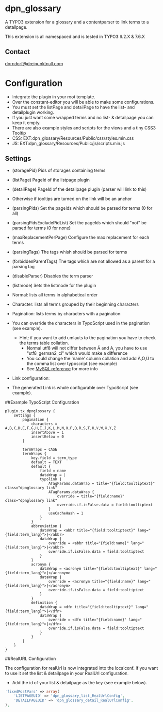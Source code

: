 # dpn_glossary

A TYPO3 extension for a glossary and a contentparser to link terms to a detailpage.

This extension is all namespaced and is tested in TYPO3 6.2.X & 7.6.X

## Contact
<dorndorf@dreipunktnull.com>

# Configuration

- Integrate the plugin in your root template.
- Over the constant-editor you will be able to make some configurations.
- You must set the listPage and detailPage to have the list- and detailplugin working.
 - If you just want some wrapped terms and no list- & detailpage you can keep it empty.
- There are also example styles and scripts for the views and a tiny CSS3 Tooltip
 - CSS: EXT:dpn_glossary/Resources/Public/css/styles.min.css
 - JS:  EXT:dpn_glossary/Resources/Public/js/scripts.min.js

## Settings

- (storagePid) Pids of storages containing terms
- (listPage) PageId of the listpage plugin
- (detailPage) PageId of the detailpage plugin (parser will link to this)
 - Otherwise if tooltips are turned on the link will be an anchor
- (parsingPids) Set the pageIds which should be parsed for terms (0 for all)
- (parsingPidsExcludePidList) Set the pageIds which should "not" be parsed for terms (0 for none)
- (maxReplacementPerPage) Configure the max replacement for each terms
- (parsingTags) The tags whish should be parsed for terms
- (forbiddenParentTags) The tags which are not allowed as a parent for a parsingTag
- (disableParser) Disables the term parser
- (listmode) Sets the listmode for the plugin
 - Normal: lists all terms in alphabetical order
 - Character: lists all terms grouped by their beginning characters
 - Pagination: lists terms by characters with a pagination
  - You can override the characters in TypoScript used in the pagination (see example).
    - Hint: if you want to add umlauts to the pagination you have to check the terms table collation.
      - Normal utf8 will not differ between Ä and A, you have to use "utf8_german2_ci" which would make a difference
      - You could change the 'name' column collation and add Ä,Ö,Ü to the comma list over typoscript (see example)
      - See [MySQL reference](http://dev.mysql.com/doc/refman/5.7/en/charset-collation-effect.html) for more info

- Link configuration:
 - The generated Link is whole configurable over TypoScript (see example).

##Example TypoScript Configuration
```TypoScript
plugin.tx_dpnglossary {
    settings {
		pagination {
			characters = A,B,C,D,E,F,G,H,I,J,K,L,M,N,O,P,Q,R,S,T,U,V,W,X,Y,Z
			insertAbove = 1
			insertBelow = 0
		}

		termWraps = CASE
		termWraps {
			key.field = term_type
			default = TEXT
			default {
				field = name
				dataWrap = |
				typolink {
					ATagParams.dataWrap = title="{field:tooltiptext}" class="dpnglossary link"
					ATagParams.dataWrap {
						override = title="{field:name}" class="dpnglossary link"
						override.if.isFalse.data = field:tooltiptext
					}
					useCacheHash = 1
				}
			}
			abbreviation {
				dataWrap = <abbr title="{field:tooltiptext}" lang="{field:term_lang}">|</abbr>
				dataWrap {
					override = <abbr title="{field:name}" lang="{field:term_lang}">|</abbr>
					override.if.isFalse.data = field:tooltiptext
				}
			}
			acronym {
				dataWrap = <acronym title="{field:tooltiptext}" lang="{field:term_lang}">|</acronym>
				dataWrap {
					override = <acronym title="{field:name}" lang="{field:term_lang}">|</acronym>
					override.if.isFalse.data = field:tooltiptext
				}
			}
			definition {
				dataWrap = <dfn title="{field:tooltiptext}" lang="{field:term_lang}">|</dfn>
				dataWrap {
					override = <dfn title="{field:name}" lang="{field:term_lang}">|</dfn>
					override.if.isFalse.data = field:tooltiptext
				}
			}
		}
	}
}
```

##RealURL Configuration

The configuration for realUrl is now integrated into the localconf.
If you want to use it set the list & detailpage in your RealUrl configuration.
- Add the id of your list & detailpage as the key (see example below).
```PHP
'fixedPostVars' => array(
	'LISTPAGEUID' => 'dpn_glossary_list_RealUrlConfig',
	'DETAILPAGEUID' => 'dpn_glossary_detail_RealUrlConfig',
),
```

